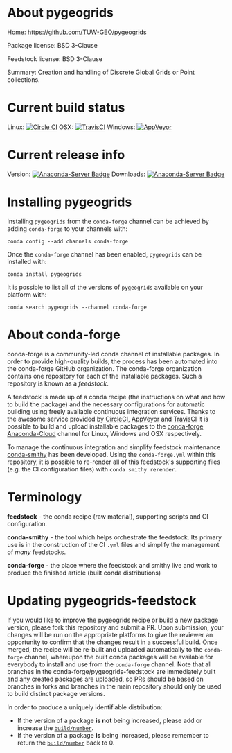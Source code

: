 About pygeogrids
================

Home: https://github.com/TUW-GEO/pygeogrids

Package license: BSD 3-Clause

Feedstock license: BSD 3-Clause

Summary: Creation and handling of Discrete Global Grids or Point collections.



Current build status
====================

Linux: [![Circle CI](https://circleci.com/gh/conda-forge/pygeogrids-feedstock.svg?style=shield)](https://circleci.com/gh/conda-forge/pygeogrids-feedstock)
OSX: [![TravisCI](https://travis-ci.org/conda-forge/pygeogrids-feedstock.svg?branch=master)](https://travis-ci.org/conda-forge/pygeogrids-feedstock)
Windows: [![AppVeyor](https://ci.appveyor.com/api/projects/status/github/conda-forge/pygeogrids-feedstock?svg=True)](https://ci.appveyor.com/project/conda-forge/pygeogrids-feedstock/branch/master)

Current release info
====================
Version: [![Anaconda-Server Badge](https://anaconda.org/conda-forge/pygeogrids/badges/version.svg)](https://anaconda.org/conda-forge/pygeogrids)
Downloads: [![Anaconda-Server Badge](https://anaconda.org/conda-forge/pygeogrids/badges/downloads.svg)](https://anaconda.org/conda-forge/pygeogrids)

Installing pygeogrids
=====================

Installing `pygeogrids` from the `conda-forge` channel can be achieved by adding `conda-forge` to your channels with:

```
conda config --add channels conda-forge
```

Once the `conda-forge` channel has been enabled, `pygeogrids` can be installed with:

```
conda install pygeogrids
```

It is possible to list all of the versions of `pygeogrids` available on your platform with:

```
conda search pygeogrids --channel conda-forge
```


About conda-forge
=================

conda-forge is a community-led conda channel of installable packages.
In order to provide high-quality builds, the process has been automated into the
conda-forge GitHub organization. The conda-forge organization contains one repository
for each of the installable packages. Such a repository is known as a *feedstock*.

A feedstock is made up of a conda recipe (the instructions on what and how to build
the package) and the necessary configurations for automatic building using freely
available continuous integration services. Thanks to the awesome service provided by
[CircleCI](https://circleci.com/), [AppVeyor](http://www.appveyor.com/)
and [TravisCI](https://travis-ci.org/) it is possible to build and upload installable
packages to the [conda-forge](https://anaconda.org/conda-forge)
[Anaconda-Cloud](http://docs.anaconda.org/) channel for Linux, Windows and OSX respectively.

To manage the continuous integration and simplify feedstock maintenance
[conda-smithy](http://github.com/conda-forge/conda-smithy) has been developed.
Using the ``conda-forge.yml`` within this repository, it is possible to re-render all of
this feedstock's supporting files (e.g. the CI configuration files) with ``conda smithy rerender``.


Terminology
===========

**feedstock** - the conda recipe (raw material), supporting scripts and CI configuration.

**conda-smithy** - the tool which helps orchestrate the feedstock.
                   Its primary use is in the construction of the CI ``.yml`` files
                   and simplify the management of *many* feedstocks.

**conda-forge** - the place where the feedstock and smithy live and work to
                  produce the finished article (built conda distributions)


Updating pygeogrids-feedstock
=============================

If you would like to improve the pygeogrids recipe or build a new
package version, please fork this repository and submit a PR. Upon submission,
your changes will be run on the appropriate platforms to give the reviewer an
opportunity to confirm that the changes result in a successful build. Once
merged, the recipe will be re-built and uploaded automatically to the
`conda-forge` channel, whereupon the built conda packages will be available for
everybody to install and use from the `conda-forge` channel.
Note that all branches in the conda-forge/pygeogrids-feedstock are
immediately built and any created packages are uploaded, so PRs should be based
on branches in forks and branches in the main repository should only be used to
build distinct package versions.

In order to produce a uniquely identifiable distribution:
 * If the version of a package **is not** being increased, please add or increase
   the [``build/number``](http://conda.pydata.org/docs/building/meta-yaml.html#build-number-and-string).
 * If the version of a package **is** being increased, please remember to return
   the [``build/number``](http://conda.pydata.org/docs/building/meta-yaml.html#build-number-and-string)
   back to 0.
